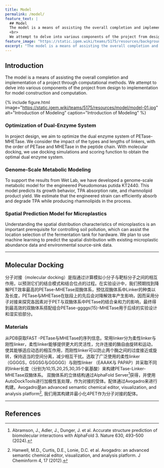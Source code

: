 ```yaml
---
title: Model
permalink: /model/
feature_text: |
  ## Model
  The model is a means of assisting the overall completion and implementation of a project through computational methods.
  <br>
  We attempt to delve into various components of the project from design to implementation for model construction and computation.
feature_image: "https://static.igem.wiki/teams/5175/resources/background/bg-model.jpg"
excerpt: "The model is a means of assisting the overall completion and implementation of a project through computational methods."
---
```


## Introduction

The model is a means of assisting the overall completion and implementation of a project through computational methods.
We attempt to delve into various components of the project from design to implementation for model construction and computation.

{% include figure.html image="https://static.igem.wiki/teams/5175/resources/model/model-01.jpg" alt="Introduction of Modeling" caption="Introduction of Modeling" %}

### Optimization of Dual-Enzyme System

In project design, we aim to optimize the dual enzyme system of PETase-MHETase. We consider the impact of the types and lengths of linkers, with the order of PETase and MHETase in the peptide chain. With molecular docking, we use docking simulations and scoring function to obtain the optimal dual enzyme system.

### Genome-Scale Metabolic Modeling

To support the results from Wet Lab, we have developed a genome-scale metabolic model for the engineered Pseudomonas putida KT2440. This model predicts its growth behavior, TPA absorption rate, and rhamnolipid product yield. We estimate that the engineered strain can efficiently absorb and degrade TPA while producing rhamnolipids in the process.

### Spatial Prediction Model for Microplastics

Understanding the spatial distribution characteristics of microplastics is an important prerequisite for controlling soil pollution, which can assist the location selection of the fermentation tank for hardware. We plan to use machine learning to predict the spatial distribution with existing microplastic abundance data and environmental source-sink data.

---

## Molecular Docking

分子对接（molecular docking）是指通过计算模拟小分子与靶标分子之间的相互作用，以预测它们的结合模式和结合位点的过程。在实验设计中，我们预期找到降解PET效率最高的PETase-MHETase双酶体系，预估双酶体系中Linker的种类以及长度，PETase与MHETase在肽段上的先后会对降解效率产生影响，因而采用分子对接来探究各因素对于PET与双酶体系中PETase的结合亲和力的影响，最终得到最高效的双酶体系搭配组合PETase-ggggs(15)-MHETase用于后续的实验设计和湿实验部分。

### Materials

从PDB获取FAST -PETase与MHETase的序列信息。常用linker分为柔性linker与刚性linker，柔性linker能够提供更大的灵活性，允许连接的酶自由旋转和运动，使其能够适应动态的相互作用，而刚性linker可以防止两个酶之间的过度接近或旋转，保持适当的空间分离，减少相互干扰。选取了广泛使用的柔性linker（GGGGS，GSGSG与GGGGG）与刚性linker （EAAAK与 PAPAP）并采取不同的linker长度（分别为10,15,20,25,30,35个氨基酸）来构建PETase-Linker-MHETase双酶体系。
双酶体系的立体结构通过AlphaFold Server[^1]获得，并使用AutoDockTools进行加极性氢处理，作为对接的受体。配体通过Avogadro来进行构建。Avogadro是an advanced semantic chemical editor, visualization, and analysis platform[^2], 我们用其构建并最小化4PET作为分子对接的配体。


---

## References

[^1]: Abramson, J., Adler, J., Dunger, J. et al. Accurate structure prediction of biomolecular interactions with AlphaFold 3. Nature 630, 493–500 (2024).
[^2]: Hanwell, M.D., Curtis, D.E., Lonie, D.C. et al. Avogadro: an advanced semantic chemical editor, visualization, and analysis platform. J Cheminform 4, 17 (2012). 


